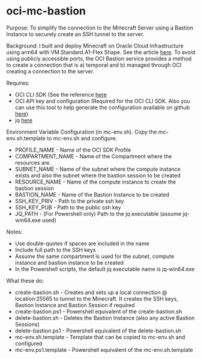# oci-mc-bastion

Purpose: To simplify the connection to the Minecraft Server using a Bastion Instance to securely create an SSH tunnel to the server.

Background: I built and deploy Minecraft on Oracle Cloud Infrastructure using arm64 with VM.Standard.A1-Flex Shape. See the article [here](https://redthunder.blog/2021/06/21/minecraft-on-oci-arm-plus/ "RedThunder Blog"). To avoid using publicly accessible ports, the OCI Bastion service provides a method to create a connection that is a) temporal and b) managed through OCI creating a connection to the server.

Requires:
- OCI CLI SDK (See the reference [here](https://docs.oracle.com/en-us/iaas/Content/API/Concepts/cliconcepts.htm)
- OCI API key and configuration (Required for the OCI CLI SDK. Also you can use this tool to help generate the configuration available on github [here](https://github.com/jlowe000/oci-config-gen))
- jq [here](https://stedolan.github.io/jq/download/)

Environment Variable Configuration (in mc-env.sh). Copy the mc-env.sh.template to mc-env.sh and configure:
- PROFILE_NAME - Name of the OCI SDK Profile
- COMPARTMENT_NAME - Name of the Compartment where the resources are.
- SUBNET_NAME - Name of the subnet where the compute instance exists and also the subnet where the bastion session to be created
- RESOURCE_NAME - Name of the compute instance to create the bastion session
- BASTION_NAME - Name of the Bastion Instance to be created
- SSH_KEY_PRIV - Path to the private ssh key
- SSH_KEY_PUB - Path to the public ssh key
- JQ_PATH - (For Powershell only) Path to the jq executable (assume jq-win64.exe used)

Notes:
- Use double-quotes if spaces are included in the name
- Include full path to the SSH keys
- Assume the same compartment is used for the subnet, compute instance and bastion instance to be created
- In the Powershell scripts, the default jq executable name is jq-win64.exe

What these do:
- create-bastion.sh - Creates and sets up a local connection @ location:25565 to tunnel to the Minecraft. It creates the SSH keys, Bastion Instance and Bastion Session if required
- create-bastion.ps1 - Powershell equivalent of the create-bastion.sh
- delete-bastion.sh - Deletes the Bastion Instance (also any active Bastion Sessions)
- delete-bastion.ps1 - Powershell equivalent of the delete-bastion.sh
- mc-env.sh.template - Template that can be copied to mc-env.sh and configured
- mc-env.ps1.template - Powershell equivalent of the mc-env.sh.template
